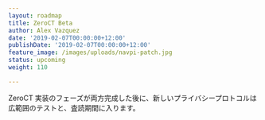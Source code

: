 ```yaml
---
layout: roadmap
title: ZeroCT Beta
author: Alex Vazquez
date: '2019-02-07T00:00:00+12:00'
publishDate: '2019-02-07T00:00:00+12:00'
feature_image: /images/uploads/navpi-patch.jpg
status: upcoming
weight: 110

---
```


ZeroCT 実装のフェーズが両方完成した後に、新しいプライバシープロトコルは広範囲のテストと、査読期間に入ります。
